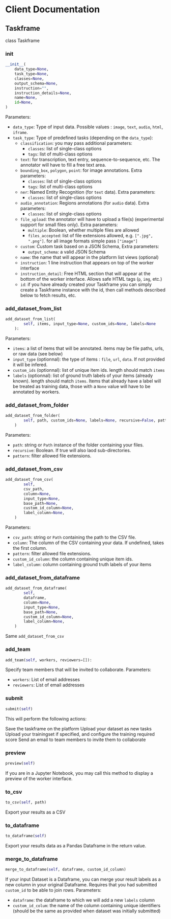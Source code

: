 # Client Documentation

## Taskframe

class Taskframe

### __init__

```python
__init__(
    data_type=None,
    task_type=None,
    classes=None,
    output_schema=None,
    instruction="",
    instruction_details=None,
    name=None,
    id=None,
)
```

Parameters:

* `data_type`: Type of input data. Possible values : `image`, `text`, `audio`, `html`, `iframe`.
* `task_type`: Type of predefined tasks (depending on the `data_type`):
  * `classification`: you may pass additional parameters:
    * `classes`: list of single-class options
    * `tags`: list of multi-class options
  * `text`: for transcription, text entry, sequence-to-sequence, etc. The annotator will have to fill a free text area.
  * `bounding_box`, `polygon`, `point`: for image annotations. Extra parameters:
    * `classes`: list of single-class options
    * `tags`: list of multi-class options
  * `ner`: Named Entity Recognition (for `text` data). Extra parameters:
    * `classes`: list of single-class options
  * `audio_annotation`: Regions annotations (for `audio` data). Extra parameters:
    * `classes`: list of single-class options
  * `file_upload`: the annotator will have to upload a file(s) (experimental support for small files only). Extra parameters:
    * `multiple`: Boolean, whether multiple files are allowed
    * `files_accepted`: list of file extensions allowed, e.g. `[".jpg", ".png"]`. for all image formats simple pass `["image"]`
  * `custom`: Custom task based on a JSON Schema, Extra parameters:
    * `output_schema`: a valid JSON Schema
  * `name`: the name that will appear in the platform list views (optional)
  * `instruction`: 1 line instruction that appears on top of the worker interface
  * `instruction_detail`: Free HTML section that will appear at the bottom of the worker interface. Allows safe HTML tags (`p`, `img`, etc.)
  * `id`: if you have already created your Taskframe you can simply create a Taskframe instance with the id, then call methods described below to fetch results, etc.

### add_dataset_from_list

```python
add_dataset_from_list(
        self, items, input_type=None, custom_ids=None, labels=None
    ):
```

Parameters:

* `items`: a list of items that will be annotated. items may be file paths, urls, or raw data (see below)
* `input_type` (optionnal): the type of items : `file`, `url`, `data`. If not provided it will be infered.
* `custom_ids` (optionnal): list of unique item ids. length should match `items`
* `labels` (optionnal): list of ground truth labels of your items (already known). length should match `items`. Items that already have a label will be treated as training data, those with a `None` value will have to be annotated by workers.

### add_dataset_from_folder

```python
add_dataset_from_folder(
        self, path, custom_ids=None, labels=None, recursive=False, pattern="*"
    )
```

Parameters:

* `path`: string or `Path` instance of the folder containing your files.
* `recursive`: Boolean. If true will also laod sub-directories.
* `pattern`: filter allowed file extensions.


### add_dataset_from_csv

```python
add_dataset_from_csv(
        self,
        csv_path,
        column=None,
        input_type=None,
        base_path=None,
        custom_id_column=None,
        label_column=None,
    )
```

Parameters:

* `csv_path`: string or `Path` containing the path to the CSV file.
* `column`: The column of the CSV containing your data. If undefined, takes the first column.
* `pattern`: filter allowed file extensions.
* `custom_id_column`: the column containing unique item ids.
* `label_column`: column containing ground truth labels of your items


### add_dataset_from_dataframe

```python
add_dataset_from_dataframe(
        self,
        dataframe,
        column=None,
        input_type=None,
        base_path=None,
        custom_id_column=None,
        label_column=None,
    )
```

Same `add_dataset_from_csv`

### add_team

```python
add_team(self, workers, reviewers=[]):
```

Specify team members that will be invited to collaborate. Parameters:

* `workers`: List of email addresses
* `reviewers`: List of email addresses

### submit

```python
submit(self)
```

This will perform the following actions:

Save the taskframe on the platform
Upload your dataset as new tasks
Upload your trainingset if specified, and configure the training required score
Send an email to team members to invite them to collaborate

### preview

```python
preview(self)
```

If you are in a Jupyter Notebook, you may call this method to display a preview of the worker interface.

### to_csv

```python
to_csv(self, path)
```

Export your results as a CSV

### to_dataframe

```python
to_dataframe(self)
```

Export your results data as a Pandas Dataframe in the return value.

### merge_to_dataframe

```python
merge_to_dataframe(self, dataframe, custom_id_column)
```

If your input Dataset is a Dataframe, you can merge your result labels as a new column in your original Dataframe.
Requires that you had submitted `custom_id` to be able to join rows.
Parameters:

* `dataframe`:  the dataframe to which we will add a new `labels` column
* `custom_id_colum`: the name of the column containing unique identifiers (should be the same as provided when dataset was initially submitted)